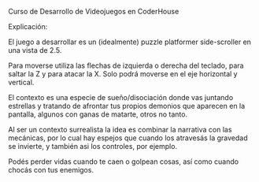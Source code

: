Curso de Desarrollo de Videojuegos en CoderHouse

Explicación: 

El juego a desarrollar es un (idealmente) puzzle platformer side-scroller en una vista de 2.5. 

Para moverse utiliza las flechas de izquierda o derecha del teclado, para saltar la Z y para atacar la X. Solo podrá moverse en el eje horizontal y vertical. 

El contexto es una especie de sueño/disociación donde vas juntando estrellas y tratando de afrontar tus propios demonios que aparecen en la pantalla, algunos con ganas de matarte, otros no tanto. 

Al ser un contexto surrealista la idea es combinar la narrativa con las mecánicas, por lo cual hay espejos que cuando los atravesás la gravedad se invierte, y también asi los controles, por ejemplo.

Podés perder vidas cuando te caen o golpean cosas, así como cuando chocás con tus enemigos.









